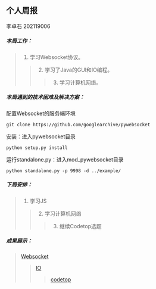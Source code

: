 ## 个人周报

李卓石 202119006

##### 本周工作：

>1. 学习Websocket协议。
>>2. 学习了Java的GUI和IO编程。
>>>3. 学习计算机网络。

##### 本周遇到的技术困难及解决方案：

配置Websocket的服务端环境
```
git clone https://github.com/googlearchive/pywebsocket
```

安装：进入pywebsocket目录

```
python setup.py install
```
运行standalone.py：进入mod_pywebsocket目录

```
python standalone.py -p 9998 -d ../example/
```

##### 下周安排：

>1. 学习JS
>>2. 学习计算机网络
>>>3. 继续Codetop选题


##### 成果展示：
>[Websocket](https://gitee.com/Zhuoshi--Li/websocket/blob/master/Introduction.md)
>>[IO](https://gitee.com/Zhuoshi--Li/java-notes/blob/master/IO%20GUI.java )
>>>[codetop](https://gitee.com/Zhuoshi--Li/offer/tree/master/%E5%9F%BA%E7%A1%80%E7%AE%97%E6%B3%95)
